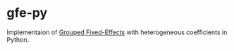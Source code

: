 # gfe-py
Implementaion of [Grouped Fixed-Effects](https://onlinelibrary.wiley.com/doi/abs/10.3982/ECTA11319) with heterogeneous coefficients in Python.

